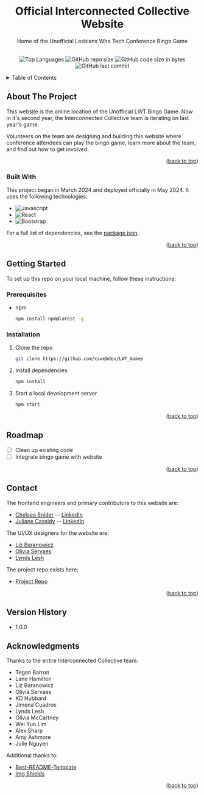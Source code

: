 <a name="readme-top"></a>
<div align="center">

  <h1 align="center">Official Interconnected Collective Website</h1>

  <p align="center">
    Home of the Unofficial Lesbians Who Tech Conference Bingo Game
    <br />
    <br />
    <!-- <a href="https://" target="_blank">Demo</a> -->
    </p>
</div>
<div align="center">

![Top Languages](https://img.shields.io/github/languages/top/cswebdev/LWT_Games)
![GitHub repo size](https://img.shields.io/github/repo-size/cswebdev/LWT_Games)
![GitHub code size in bytes](https://img.shields.io/github/languages/code-size/cswebdev/LWT_Games)
![GitHub last commit](https://img.shields.io/github/last-commit/cswebdev/LWT_Games)
<!-- ![GitHub](https://img.shields.io/github/license/cswebdev/LWT_Games) -->

</div>

<!-- TABLE OF CONTENTS -->
<details>
  <summary>Table of Contents</summary>
  <ol>
    <li>
      <a href="#about-the-project">About The Project</a>
      <ul>
         <!-- <li><a href="#screenshots">Screenshots</a></li> -->
        <!-- <li><a href="#key-features">Key Features</a></li> -->
        <li><a href="#built-with">Built With</a></li>
      </ul>
    </li>
    <li>
      <a href="#getting-started">Getting Started</a>
    </li>
    <li><a href="#usage">Usage</a></li>
    <li><a href="#roadmap">Roadmap</a></li>
    <li><a href="#contributing">Contributing</a></li>
    <!-- <li><a href="#license">License</a></li> -->
    <li><a href="#contact">Contact</a></li>
    <li><a href="#acknowledgments">Acknowledgments</a></li>
  </ol>
</details>

<!-- ABOUT THE PROJECT -->

## About The Project

This website is the online location of the Unofficial LWT Bingo Game. Now in it's
second year, the Interconnected Collective team is iterating on last year's game.

Volunteers on the team are designing and building this website where conference
attendees can play the bingo game, learn more about the team, and find out how to
get involved.

<p align="right">(<a href="#readme-top">back to top</a>)</p>

<!-- ### Screenshots

<p>
  <img src="static/images/screenshots/profile.png" alt="User Profile Page">
  <br>
  <em>User Profile Page</em>
</p>

<p align="right">(<a href="#readme-top">back to top</a>)</p> -->

<!-- ### Key Features
 -->

<!-- <p align="right">(<a href="#readme-top">back to top</a>)</p> -->

### Built With

This project began in March 2024 and deployed officially in May 2024. It uses the following technologies:

- ![Javascript][Javascript]
- ![React][React]
- ![Bootstrap][Bootstrap]

For a full list of dependencies, see the [package.json](https://github.com/cswebdev/LWT_Games/package.json).

<p align="right">(<a href="#readme-top">back to top</a>)</p>

<!-- GETTING STARTED -->

## Getting Started

To set up this repo on your local machine, follow these instructions:

### Prerequisites

* npm
  ```sh
  npm install npm@latest -g

### Installation

1. Clone the repo
   ```sh
   git clone https://github.com/cswebdev/LWT_Games
   ```
2. Install dependencies
   ```sh
   npm install
   ```
3. Start a local development server
    ```sh
    npm start
    ```

<p align="right">(<a href="#readme-top">back to top</a>)</p>

<!-- ROADMAP -->

## Roadmap

- [ ] Clean up existing code
- [ ] Integrate bingo game with website

<p align="right">(<a href="#readme-top">back to top</a>)</p>

<!-- CONTRIBUTING -->

<!-- LICENSE -->


<!-- CONTACT -->

## Contact

The frontend engineers and primary contributors to this website are:

- [Chelsea Snider](https://github.com/cswebdev) -- [LinkedIn](https://www.linkedin.com/in/chelsea-snider/)
- [Juliane Cassidy](https://github.com/julianecassidy) -- [LinkedIn](https://www.linkedin.com/in/julianemcassidy/)

The UI/UX designers for the website are:

- [Liz Baranowicz](https://www.linkedin.com/in/liz-baranowicz/)
- [Olivia Servaes](https://www.linkedin.com/in/oliviaservaes/)
- [Lynds Lesh](https://www.linkedin.com/in/lyndsey-lesh/)

The project repo exists here;
- [Project Repo](https://github.com/cswebdev/LWT_Games)


<p align="right">(<a href="#readme-top">back to top</a>)</p>

<!-- VERSION HISTORY -->

## Version History
- 1.0.0

<!-- ACKNOWLEDGMENTS -->

## Acknowledgments

Thanks to the entire Interconnected Collective team:
- Tegan Barron
- Lane Hamilton
- Liz Baranowicz
- Olivia Servaes
- KD Hubbard
- Jimena Cuadros
- Lynds Lesh
- Olivia McCartney
- Wei Yun Lim
- Alex Sharp
- Amy Ashmore
- Julie Nguyen


Additional thanks to:
- [Best-README-Template](https://github.com/othneildrew/Best-README-Template)
- [Img Shields](https://shields.io)

<p align="right">(<a href="#readme-top">back to top</a>)</p>

<!-- TECHNOLOGY BADGES -->


[Javascript]: https://img.shields.io/badge/Javascript-f7df1e?logo=javascript&logoColor=black
[React]: https://img.shields.io/badge/React-61DAFB?logo=react&logoColor=white
[Bootstrap]: https://img.shields.io/badge/Bootstrap-732ff9?logo=bootstrap&logoColor=white
